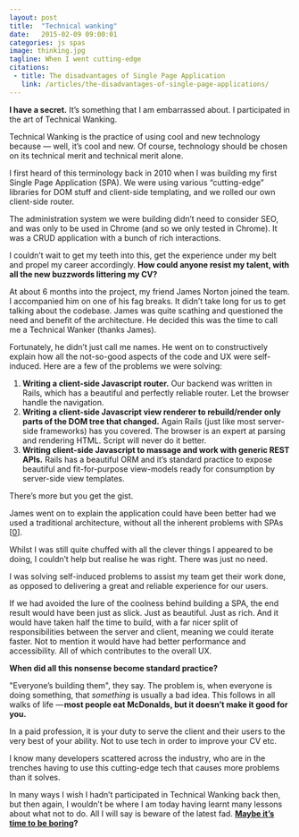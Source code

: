 ```yaml
---
layout: post
title:  "Technical wanking"
date:   2015-02-09 09:00:01
categories: js spas
image: thinking.jpg
tagline: When I went cutting-edge
citations:
 - title: The disadvantages of Single Page Application
   link: /articles/the-disadvantages-of-single-page-applications/
---
```


**I have a secret.** It’s something that I am embarrassed about. I participated in the art of Technical Wanking.

Technical Wanking is the practice of using cool and new technology because &mdash; well, it’s cool and new. Of course, technology should be chosen on its technical merit and technical merit alone.

I first heard of this terminology back in 2010 when I was building my first Single Page Application (SPA). We were using various “cutting-edge” libraries for DOM stuff and client-side templating, and we rolled our own client-side router.

The administration system we were building didn’t need to consider SEO, and was only to be used in Chrome (and so we only tested in Chrome). It was a CRUD application with a bunch of rich interactions.

I couldn’t wait to get my teeth into this, get the experience under my belt and propel my career accordingly. **How could anyone resist my talent, with all the new buzzwords littering my CV?**

At about 6 months into the project, my friend James Norton joined the team. I accompanied him on one of his fag breaks. It didn’t take long for us to get talking about the codebase. James was quite scathing and questioned the need and benefit of the architecture. He decided this was the time to call me a Technical Wanker (thanks James).

Fortunately, he didn’t just call me names. He went on to constructively explain how all the not-so-good aspects of the code and UX were self-induced. Here are a few of the problems we were solving:

1. **Writing a client-side Javascript router.** Our backend was written in Rails, which has a beautiful and perfectly reliable router. Let the browser handle the navigation.
2. **Writing a client-side Javascript view renderer to rebuild/render only parts of the DOM tree that changed.** Again Rails (just like most server-side frameworks) has you covered. The browser is an expert at parsing and rendering HTML. Script will never do it better.
3. **Writing client-side Javascript to massage and work with generic REST APIs.** Rails has a beautiful ORM and it’s standard practice to expose beautiful and fit-for-purpose view-models ready for consumption by server-side view templates.

There’s more but you get the gist.

James went on to explain the application could have been better had we used a traditional architecture, without all the inherent problems with SPAs [[0](#ref0)].

Whilst I was still quite chuffed with all the clever things I appeared to be doing, I couldn’t help but realise he was right. There was just no need.

I was solving self-induced problems to assist my team get their work done, as opposed to delivering a great and reliable experience for our users.

If we had avoided the lure of the coolness behind building a SPA, the end result would have been just as slick. Just as beautiful. Just as rich. And it would have taken half the time to build, with a far nicer split of responsibilities between the server and client, meaning we could iterate faster. Not to mention it would have had better performance and accessibility. All of which contributes to the overall UX.

**When did all this nonsense become standard practice?**

"Everyone’s building them", they say. The problem is, when everyone is doing something, that *something* is usually a bad idea. This follows in all walks of life &mdash; **most people eat McDonalds, but it doesn’t make it good for you.**

In a paid profession, it is your duty to serve the client and their users to the very best of your ability. Not to use tech in order to improve your CV etc.

I know many developers scattered across the industry, who are in the trenches having to use this cutting-edge tech that causes more problems than it solves.

In many ways I wish I hadn’t participated in Technical Wanking back then, but then again, I wouldn’t be where I am today having learnt many lessons about what not to do. All I will say is beware of the latest fad. **[Maybe it’s time to be boring](/articles//the-boring-front-end-developer/)?**

